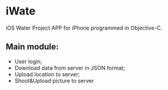 # iWate
  iOS Water Project APP for iPhone programmed in Objective-C.

## Main module:

* User login;
* Download data from server in JSON format;
* Upload location to server;
* Shoot&Upload picture to server
